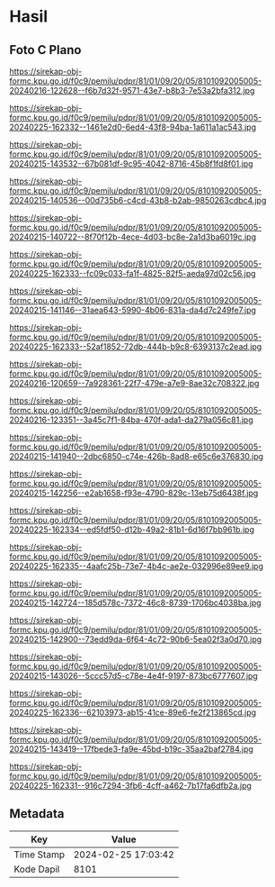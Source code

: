 # Hasil

## Foto C Plano

https://sirekap-obj-formc.kpu.go.id/f0c9/pemilu/pdpr/81/01/09/20/05/8101092005005-20240216-122628--f6b7d32f-9571-43e7-b8b3-7e53a2bfa312.jpg

https://sirekap-obj-formc.kpu.go.id/f0c9/pemilu/pdpr/81/01/09/20/05/8101092005005-20240225-162332--1461e2d0-6ed4-43f8-94ba-1a611a1ac543.jpg

https://sirekap-obj-formc.kpu.go.id/f0c9/pemilu/pdpr/81/01/09/20/05/8101092005005-20240215-143532--67b081df-9c95-4042-8716-45b8f1fd8f01.jpg

https://sirekap-obj-formc.kpu.go.id/f0c9/pemilu/pdpr/81/01/09/20/05/8101092005005-20240215-140536--00d735b6-c4cd-43b8-b2ab-9850263cdbc4.jpg

https://sirekap-obj-formc.kpu.go.id/f0c9/pemilu/pdpr/81/01/09/20/05/8101092005005-20240215-140722--8f70f12b-4ece-4d03-bc8e-2a1d3ba6019c.jpg

https://sirekap-obj-formc.kpu.go.id/f0c9/pemilu/pdpr/81/01/09/20/05/8101092005005-20240225-162333--fc09c033-fa1f-4825-82f5-aeda97d02c56.jpg

https://sirekap-obj-formc.kpu.go.id/f0c9/pemilu/pdpr/81/01/09/20/05/8101092005005-20240215-141146--31aea643-5990-4b06-831a-da4d7c249fe7.jpg

https://sirekap-obj-formc.kpu.go.id/f0c9/pemilu/pdpr/81/01/09/20/05/8101092005005-20240225-162333--52af1852-72db-444b-b9c8-6393137c2ead.jpg

https://sirekap-obj-formc.kpu.go.id/f0c9/pemilu/pdpr/81/01/09/20/05/8101092005005-20240216-120659--7a928361-22f7-479e-a7e9-8ae32c708322.jpg

https://sirekap-obj-formc.kpu.go.id/f0c9/pemilu/pdpr/81/01/09/20/05/8101092005005-20240216-123351--3a45c7f1-84ba-470f-ada1-da279a056c81.jpg

https://sirekap-obj-formc.kpu.go.id/f0c9/pemilu/pdpr/81/01/09/20/05/8101092005005-20240215-141940--2dbc6850-c74e-426b-8ad8-e65c6e376830.jpg

https://sirekap-obj-formc.kpu.go.id/f0c9/pemilu/pdpr/81/01/09/20/05/8101092005005-20240215-142256--e2ab1658-f93e-4790-829c-13eb75d6438f.jpg

https://sirekap-obj-formc.kpu.go.id/f0c9/pemilu/pdpr/81/01/09/20/05/8101092005005-20240225-162334--ed5fdf50-d12b-49a2-81b1-6d16f7bb961b.jpg

https://sirekap-obj-formc.kpu.go.id/f0c9/pemilu/pdpr/81/01/09/20/05/8101092005005-20240225-162335--4aafc25b-73e7-4b4c-ae2e-032996e89ee9.jpg

https://sirekap-obj-formc.kpu.go.id/f0c9/pemilu/pdpr/81/01/09/20/05/8101092005005-20240215-142724--185d578c-7372-46c8-8739-1706bc4038ba.jpg

https://sirekap-obj-formc.kpu.go.id/f0c9/pemilu/pdpr/81/01/09/20/05/8101092005005-20240215-142900--73edd9da-6f64-4c72-90b6-5ea02f3a0d70.jpg

https://sirekap-obj-formc.kpu.go.id/f0c9/pemilu/pdpr/81/01/09/20/05/8101092005005-20240215-143026--5ccc57d5-c78e-4e4f-9197-873bc6777607.jpg

https://sirekap-obj-formc.kpu.go.id/f0c9/pemilu/pdpr/81/01/09/20/05/8101092005005-20240225-162336--62103973-ab15-41ce-89e6-fe2f213865cd.jpg

https://sirekap-obj-formc.kpu.go.id/f0c9/pemilu/pdpr/81/01/09/20/05/8101092005005-20240215-143419--17fbede3-fa9e-45bd-b19c-35aa2baf2784.jpg

https://sirekap-obj-formc.kpu.go.id/f0c9/pemilu/pdpr/81/01/09/20/05/8101092005005-20240225-162331--916c7294-3fb6-4cff-a462-7b17fa6dfb2a.jpg


## Metadata

| Key        | Value               |
| ---------- | ------------------- |
| Time Stamp | 2024-02-25 17:03:42 |
| Kode Dapil | 8101                |



